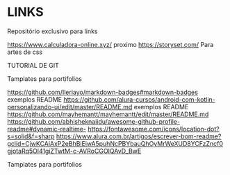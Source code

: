 # LINKS
Repositório exclusivo para links

https://www.calculadora-online.xyz/ proximo
https://storyset.com/ Para artes de css


TUTORIAL DE GIT

Tamplates para portifolios

https://github.com/Ileriayo/markdown-badges#markdown-badges
                                  exemplos README
https://github.com/alura-cursos/android-com-kotlin-personalizando-ui/edit/master/README.md
                                  exemplos README
https://github.com/mayhemantt/mayhemantt/edit/master/README.md
https://github.com/abhisheknaiidu/awesome-github-profile-readme#dynamic-realtime-
https://fontawesome.com/icons/location-dot?s=solid&f=sharp 
https://www.alura.com.br/artigos/escrever-bom-readme?gclid=CjwKCAiAxP2eBhBiEiwA5puhNcPBYbauQhOyMrWeXUD8YCFzZncf0gjotaRq5Ol41giZTwtM-c-AVRoCGOIQAvD_BwE


Tamplates para portifolios
